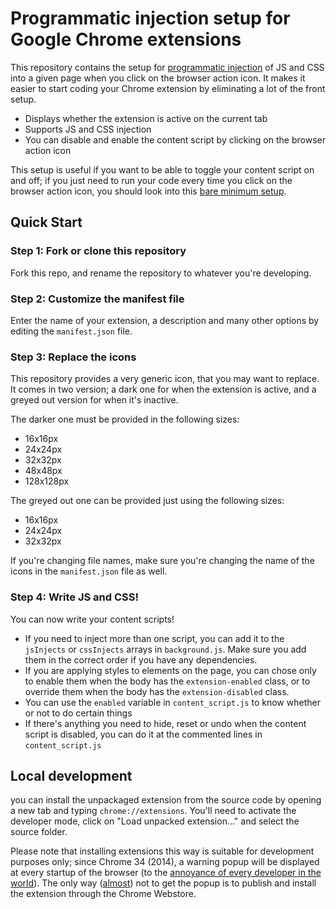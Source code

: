 # Programmatic injection setup for Google Chrome extensions
This repository contains the setup for [programmatic injection](https://developer.chrome.com/extensions/content_scripts#pi) of JS and CSS into a given page when you click on the browser action icon. It makes it easier to start coding your Chrome extension by eliminating a lot of the front setup.

- Displays whether the extension is active on the current tab
- Supports JS and CSS injection
- You can disable and enable the content script by clicking on the browser action icon

This setup is useful if you want to be able to toggle your content script on and off; if you just need to run your code every time you click on the browser action icon, you should look into this [bare minimum setup](https://gist.github.com/danharper/8364399).

## Quick Start

### Step 1: Fork or clone this repository
Fork this repo, and rename the repository to whatever you're developing.

### Step 2: Customize the manifest file
Enter the name of your extension, a description and many other options by editing the `manifest.json` file.

### Step 3: Replace the icons
This repository provides a very generic icon, that you may want to replace. It comes in two version; a dark one for when the extension is active, and a greyed out version for when it's inactive.

The darker one must be provided in the following sizes:
- 16x16px
- 24x24px
- 32x32px
- 48x48px
- 128x128px

The greyed out one can be provided just using the following sizes:
- 16x16px
- 24x24px
- 32x32px

If you're changing file names, make sure you're changing the name of the icons in the `manifest.json` file as well.

### Step 4: Write JS and CSS!
You can now write your content scripts!

- If you need to inject more than one script, you can add it to the `jsInjects` or `cssInjects` arrays in `background.js`. Make sure you add them in the correct order if you have any dependencies.
- If you are applying styles to elements on the page, you can chose only to enable them when the body has the `extension-enabled` class, or to override them when the body has the `extension-disabled` class.
- You can use the `enabled` variable in `content_script.js` to know whether or not to do certain things
- If there's anything you need to hide, reset or undo when the content script is disabled, you can do it at the commented lines in `content_script.js`

## Local development
you can install the unpackaged extension from the source code by opening a new tab and typing `chrome://extensions`. You'll need to activate the developer mode, click on "Load unpacked extension..." and select the source folder.

Please note that installing extensions this way is suitable for development purposes only; since Chrome 34 (2014), a warning popup will be displayed at every startup of the browser (to the [annoyance of every developer in the world](https://bugs.chromium.org/p/chromium/issues/detail?id=337734#c4)). The only way ([almost](https://stackoverflow.com/questions/23055651/disable-developer-mode-extensions-pop-up-in-chrome/38011386#38011386)) not to get the popup is to publish and install the extension through the Chrome Webstore.
